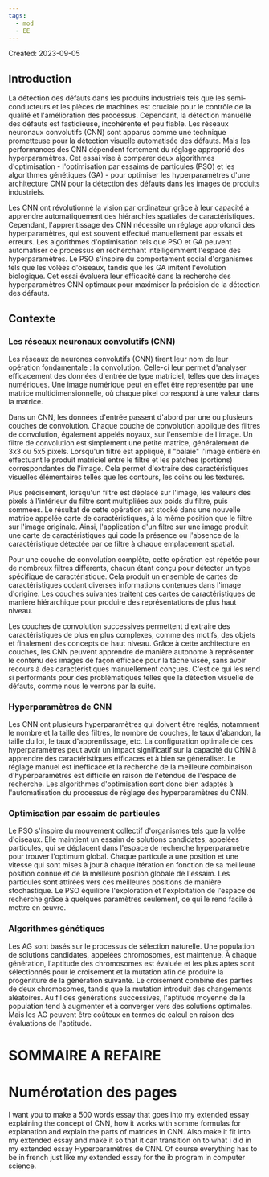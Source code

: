 ```yaml
---
tags:
  - mod
  - EE
---
```

Created: 2023-09-05

## Introduction

La détection des défauts dans les produits industriels tels que les semi-conducteurs et les pièces de machines est cruciale pour le contrôle de la qualité et l'amélioration des processus. Cependant, la détection manuelle des défauts est fastidieuse, incohérente et peu fiable. Les réseaux neuronaux convolutifs (CNN) sont apparus comme une technique prometteuse pour la détection visuelle automatisée des défauts. Mais les performances des CNN dépendent fortement du réglage approprié des hyperparamètres. Cet essai vise à comparer deux algorithmes d'optimisation - l'optimisation par essaims de particules (PSO) et les algorithmes génétiques (GA) - pour optimiser les hyperparamètres d'une architecture CNN pour la détection des défauts dans les images de produits industriels.

Les CNN ont révolutionné la vision par ordinateur grâce à leur capacité à apprendre automatiquement des hiérarchies spatiales de caractéristiques. Cependant, l'apprentissage des CNN nécessite un réglage approfondi des hyperparamètres, qui est souvent effectué manuellement par essais et erreurs. Les algorithmes d'optimisation tels que PSO et GA peuvent automatiser ce processus en recherchant intelligemment l'espace des hyperparamètres. Le PSO s'inspire du comportement social d'organismes tels que les volées d'oiseaux, tandis que les GA imitent l'évolution biologique. Cet essai évaluera leur efficacité dans la recherche des hyperparamètres CNN optimaux pour maximiser la précision de la détection des défauts.

## Contexte

### Les réseaux neuronaux convolutifs (CNN) 
Les réseaux de neurones convolutifs (CNN) tirent leur nom de leur opération fondamentale : la convolution. Celle-ci leur permet d'analyser efficacement des données d'entrée de type matriciel, telles que des images numériques. Une image numérique peut en effet être représentée par une matrice multidimensionnelle, où chaque pixel correspond à une valeur dans la matrice.

Dans un CNN, les données d'entrée passent d'abord par une ou plusieurs couches de convolution. Chaque couche de convolution applique des filtres de convolution, également appelés noyaux, sur l'ensemble de l'image. Un filtre de convolution est simplement une petite matrice, généralement de 3x3 ou 5x5 pixels. Lorsqu'un filtre est appliqué, il "balaie" l'image entière en effectuant le produit matriciel entre le filtre et les patches (portions) correspondantes de l'image. Cela permet d'extraire des caractéristiques visuelles élémentaires telles que les contours, les coins ou les textures.

Plus précisément, lorsqu'un filtre est déplacé sur l'image, les valeurs des pixels à l'intérieur du filtre sont multipliées aux poids du filtre, puis sommées. Le résultat de cette opération est stocké dans une nouvelle matrice appelée carte de caractéristiques, à la même position que le filtre sur l'image originale. Ainsi, l'application d'un filtre sur une image produit une carte de caractéristiques qui code la présence ou l'absence de la caractéristique détectée par ce filtre à chaque emplacement spatial.

Pour une couche de convolution complète, cette opération est répétée pour de nombreux filtres différents, chacun étant conçu pour détecter un type spécifique de caractéristique. Cela produit un ensemble de cartes de caractéristiques codant diverses informations contenues dans l'image d'origine. Les couches suivantes traitent ces cartes de caractéristiques de manière hiérarchique pour produire des représentations de plus haut niveau.

Les couches de convolution successives permettent d'extraire des caractéristiques de plus en plus complexes, comme des motifs, des objets et finalement des concepts de haut niveau. Grâce à cette architecture en couches, les CNN peuvent apprendre de manière autonome à représenter le contenu des images de façon efficace pour la tâche visée, sans avoir recours à des caractéristiques manuellement conçues. C'est ce qui les rend si performants pour des problématiques telles que la détection visuelle de défauts, comme nous le verrons par la suite.

### Hyperparamètres de CNN

Les CNN ont plusieurs hyperparamètres qui doivent être réglés, notamment le nombre et la taille des filtres, le nombre de couches, le taux d'abandon, la taille du lot, le taux d'apprentissage, etc. La configuration optimale de ces hyperparamètres peut avoir un impact significatif sur la capacité du CNN à apprendre des caractéristiques efficaces et à bien se généraliser. Le réglage manuel est inefficace et la recherche de la meilleure combinaison d'hyperparamètres est difficile en raison de l'étendue de l'espace de recherche. Les algorithmes d'optimisation sont donc bien adaptés à l'automatisation du processus de réglage des hyperparamètres du CNN.
### Optimisation par essaim de particules

Le PSO s'inspire du mouvement collectif d'organismes tels que la volée d'oiseaux. Elle maintient un essaim de solutions candidates, appelées particules, qui se déplacent dans l'espace de recherche hyperparamètre pour trouver l'optimum global. Chaque particule a une position et une vitesse qui sont mises à jour à chaque itération en fonction de sa meilleure position connue et de la meilleure position globale de l'essaim. Les particules sont attirées vers ces meilleures positions de manière stochastique. Le PSO équilibre l'exploration et l'exploitation de l'espace de recherche grâce à quelques paramètres seulement, ce qui le rend facile à mettre en œuvre.
### Algorithmes génétiques

Les AG sont basés sur le processus de sélection naturelle. Une population de solutions candidates, appelées chromosomes, est maintenue. À chaque génération, l'aptitude des chromosomes est évaluée et les plus aptes sont sélectionnés pour le croisement et la mutation afin de produire la progéniture de la génération suivante. Le croisement combine des parties de deux chromosomes, tandis que la mutation introduit des changements aléatoires. Au fil des générations successives, l'aptitude moyenne de la population tend à augmenter et à converger vers des solutions optimales. Mais les AG peuvent être coûteux en termes de calcul en raison des évaluations de l'aptitude.

# SOMMAIRE A REFAIRE
# Numérotation des pages

I want you to make a 500 words essay that goes into my extended essay explaining the concept of CNN, how it works with somme formulas for explanation and explain the parts of matrices in CNN. Also make it fit into my extended essay and make it so that it can transition on to what i did in my extended essay Hyperparamètres de CNN. Of course everything has to be in french just like my extended essay for the ib program in computer science.

